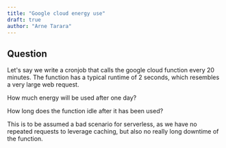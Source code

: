 ```yaml
---
title: "Google cloud energy use"
draft: true
author: "Arne Tarara"
---
```


## Question
Let's say we write a cronjob that calls the google cloud function every 20 minutes.
The function has a typical runtime of 2 seconds, which resembles a very large web request.

How much energy will be used after one day?

How long does the function idle after it has been used?

This is to be assumed a bad scenario for serverless, as we have no repeated requests to leverage caching,
but also no really long downtime of the function.